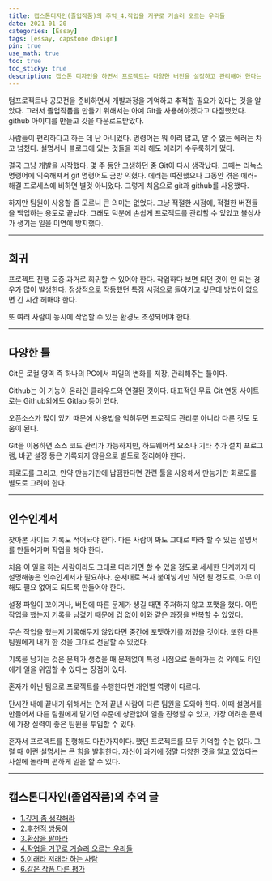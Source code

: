 ```yaml
---
title: 캡스톤디자인(졸업작품)의 추억_4.작업을 거꾸로 거슬러 오르는 우리들
date: 2021-01-20
categories: [Essay]
tags: [essay, capstone design]
pin: true
use_math: true
toc: true
toc_sticky: true
description: 캡스톤 디자인을 하면서 프로젝트는 다양한 버전을 설정하고 관리해야 한다는 것을 알았다.
---
```


텀프로젝트나 공모전을 준비하면서 개발과정을 기억하고 추적할 필요가 있다는 것을 알았다. 그래서 졸업작품을 만들기 위해서는 아예 Git을 사용해야겠다고 다짐했었다. github 아이디를 만들고 깃을 다운로드받았다.  

사람들이 편리하다고 하는 데 난 아니었다. 명령어는 뭐 이리 많고, 알 수 없는 에러는 차고 넘쳤다. 설명서나 블로그에 있는 것들을 따라 해도 에러가 수두룩하게 떴다.  

결국 그냥 개발을 시작했다. 몇 주 동안 고생하던 중 Git이 다시 생각났다. 그때는 리눅스 명령어에 익숙해져서 git 명령어도 금방 익혔다. 에러는 여전했으나 그동안 겪은 에러-해결 프로세스에 비하면 별것 아니었다. 그렇게 처음으로 git과 github를 사용했다.  
  
하지만 팀원이 사용할 줄 모르니 큰 의미는 없었다. 그냥 적절한 시점에, 적절한 버전들을 백업하는 용도로 끝났다. 그래도 덕분에 손쉽게 프로젝트를 관리할 수 있었고 불상사가 생기는 일을 미연에 방지했다.
  
***

## __회귀__

프로젝트 진행 도중 과거로 회귀할 수 있어야 한다. 작업하다 보면 되던 것이 안 되는 경우가 많이 발생한다. 정상적으로 작동했던 특점 시점으로 돌아가고 싶은데 방법이 없으면 긴 시간 헤매야 한다.  
  
또 여러 사람이 동시에 작업할 수 있는 환경도 조성되어야 한다.  

***

## __다양한 툴__

Git은 로컬 영역 즉 하나의 PC에서 파일의 변화를 저장, 관리해주는 툴이다.  
  
Github는 이 기능이 온라인 클라우드와 연결된 것이다. 대표적인 무료 Git 연동 사이트로는 Github외에도 Gitlab 등이 있다.  
  
오픈소스가 많이 있기 때문에 사용법을 익혀두면 프로젝트 관리뿐 아니라 다른 것도 도움이 된다.  
  
Git을 이용하면 소스 코드 관리가 가능하지만, 하드웨어적 요소나 기타 추가 설치 프로그램, 바꾼 설정 등은 기록되지 않음으로 별도로 정리해야 한다.  
  
회로도를 그리고, 만약 만능기판에 납땜한다면 관련 툴을 사용해서 만능기판 회로도를 별도로 그려야 한다.  

***

## __인수인계서__

찾아본 사이트 기록도 적어놔야 한다. 다른 사람이 봐도 그대로 따라 할 수 있는 설명서를 만들어가며 작업을 해야 한다.  
  
처음 이 일을 하는 사람이라도 그대로 따라가면 할 수 있을 정도로 세세한 단계까지 다 설명해놓은 인수인계서가 필요하다. 순서대로 복사 붙여넣기만 하면 될 정도로, 아무 이해도 필요 없어도 되도록 만들어야 한다.  
  
설정 파일이 꼬이거나, 버전에 따른 문제가 생길 때면 주저하지 않고 포맷을 했다. 어떤 작업을 했는지 기록을 남겼기 때문에 겁 없이 이와 같은 과정을 반복할 수 있었다.  
  
무슨 작업을 했는지 기록해두지 않았다면 중간에 포맷하기를 꺼렸을 것이다. 또한 다른 팀원에게 내가 한 것을 그대로 전달할 수 있었다.  
  
기록을 남기는 것은 문제가 생겼을 때 문제없이 특정 시점으로 돌아가는 것 외에도 타인에게 일을 위임할 수 있다는 장점이 있다.  
  
혼자가 아닌 팀으로 프로젝트를 수행한다면 개인별 역량이 다르다.  
  
단시간 내에 끝내기 위해서는 먼저 끝낸 사람이 다른 팀원을 도와야 한다. 이때 설명서를 만들어서 다른 팀원에게 맡기면 수준에 상관없이 일을 진행할 수 있고, 가장 어려운 문제에 가장 실력이 좋은 팀원을 투입할 수 있다.  
  
혼자서 프로젝트를 진행해도 마찬가지이다. 했던 프로젝트를 모두 기억할 수는 없다. 그럴 때 이런 설명서는 큰 힘을 발휘한다. 자신이 과거에 정말 다양한 것을 알고 있었다는 사실에 놀라며 편하게 일을 할 수 있다.  

***

## __캡스톤디자인(졸업작품)의 추억 글__

- [1.깊게 좀 생각해라](https://chalgx.github.io/essay/MemoriesofCapstoneDesign1)
- [2.후천적 쌍둥이](https://chalgx.github.io/essay/MemoriesofCapstoneDesign2)
- [3.환상을 팔아라](https://chalgx.github.io/essay/MemoriesofCapstoneDesign3)
- [4.작업을 거꾸로 거슬러 오르는 우리들](https://chalgx.github.io/essay/MemoriesofCapstoneDesign4)
- [5.이래라 저래라 하는 사람](https://chalgx.github.io/essay/MemoriesofCapstoneDesign5)
- [6.같은 작품 다른 평가](https://chalgx.github.io/essay/MemoriesofCapstoneDesign6)
